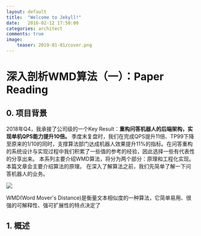```yaml
---
layout: default
title:  "Welcome to Jekyll!"
date:   2016-02-12 17:50:00
categories: architect
comments: true
image:
    teaser: 2019-01-01/cover.png
---
```



# 深入剖析WMD算法（一）：Paper Reading

## 0. 项目背景
2018年Q4，我承接了公司级的一个Key Result：**重构问答机器人的后端架构，实现单机QPS能力提升10倍。** 季度末复盘时，我们在完成QPS提升11倍、TP99下降至原来的1/10的同时，支撑算法部门达成机器人效果提升11%的指标。在问答重构的系统设计与实现过程中我们积累了一些值的参考的经验，因此选择一些有代表性的分享出来。
本系列主要介绍WMD算法，将分为两个部分：原理和工程化实现。本篇文章会主要介绍算法的原理。
在深入了解算法之前，我们先简单了解一下问答机器人的业务。

![](2019-01-01/问答机器人业务图.png)

WMD(Word Mover's Distance)是衡量文本相似度的一种算法，它简单易用、很强的可解释性、强可扩展性的特点决定了


## 1. 概述